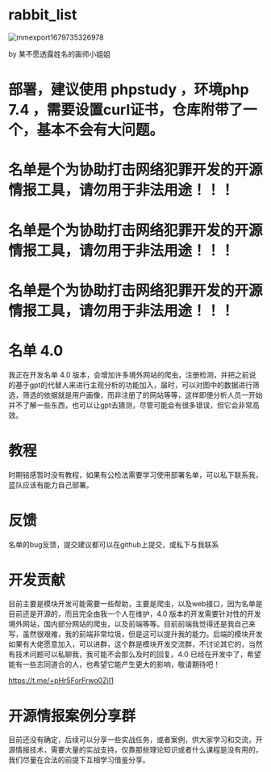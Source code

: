 # rabbit_list
![mmexport1679735326978](https://user-images.githubusercontent.com/43908812/227708265-8259a756-90b9-4b8b-92b8-777054266f19.jpg)

by 某不愿透露姓名的画师小姐姐

# 部署，建议使用 phpstudy ，环境php 7.4 ，需要设置curl证书，仓库附带了一个，基本不会有大问题。

# 名单是个为协助打击网络犯罪开发的开源情报工具，请勿用于非法用途！！！

# 名单是个为协助打击网络犯罪开发的开源情报工具，请勿用于非法用途！！！

# 名单是个为协助打击网络犯罪开发的开源情报工具，请勿用于非法用途！！！

# 名单 4.0

我正在开发名单 4.0 版本，会增加许多境外网站的爬虫，注册检测，并把之前说的基于gpt的代替人来进行主观分析的功能加入，届时，可以对图中的数据进行筛选，筛选的依据就是用户画像，而非注册了的网站等等，这样即便分析人员一开始并不了解一些东西，也可以让gpt去猜测，尽管可能会有很多错误，但它会非常高效。

# 教程 

时期铭感暂时没有教程，如果有公检法需要学习使用部署名单，可以私下联系我，蓝队应该有能力自己部署。

# 反馈 

名单的bug反馈，提交建议都可以在github上提交，或私下与我联系


# 开发贡献 

目前主要是模块开发可能需要一些帮助，主要是爬虫，以及web接口，因为名单是目前还是开源的，而且完全由我一个人在维护，4.0 版本的开发需要针对性的开发境外网站，国内部分网站的爬虫，以及前端等等。目前前端我觉得还是我自己来写，虽然很艰难，我的前端非常垃圾，但是这可以提升我的能力。后端的模块开发如果有大佬愿意加入，可以进群，这个群是模块开发交流群，不讨论其它的，当然有技术问题可以私聊我，我可能不会那么及时的回复。4.0 已经在开发中了，希望能有一些志同道合的人，也希望它能产生更大的影响，敬请期待吧！

https://t.me/+pHr5ForFrwo0ZjI1

# 开源情报案例分享群

目前还没有确定，后续可以分享一些实战任务，或者案例，供大家学习和交流，开源情报技术，需要大量的实战支持，仅靠那些理论知识或者什么课程是没有用的，我们尽量在合法的前提下互相学习借鉴分享。

